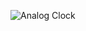
![Analog Clock](https://user-images.githubusercontent.com/94288727/210130616-6a3550ec-442b-4c01-bebe-9e135333b06f.png)
